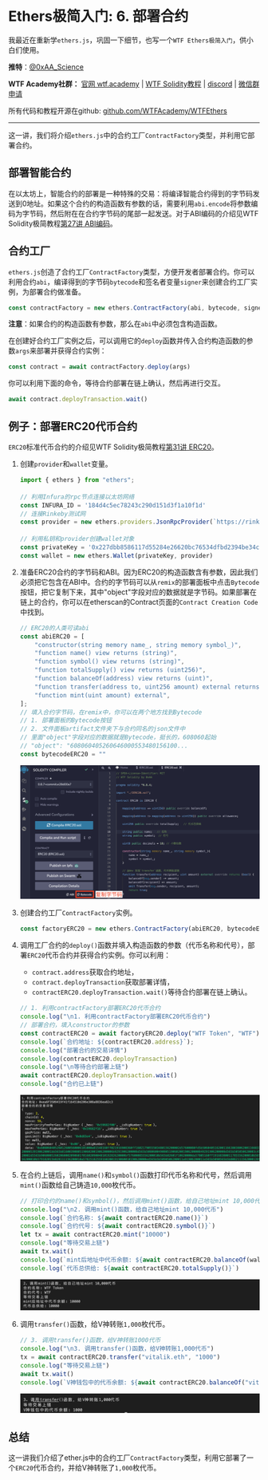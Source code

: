 # Ethers极简入门: 6. 部署合约

我最近在重新学`ethers.js`，巩固一下细节，也写一个`WTF Ethers极简入门`，供小白们使用。

**推特**：[@0xAA_Science](https://twitter.com/0xAA_Science)

**WTF Academy社群：** [官网 wtf.academy](https://wtf.academy) | [WTF Solidity教程](https://github.com/AmazingAng/WTFSolidity) | [discord](https://discord.wtf.academy) | [微信群申请](https://docs.google.com/forms/d/e/1FAIpQLSe4KGT8Sh6sJ7hedQRuIYirOoZK_85miz3dw7vA1-YjodgJ-A/viewform?usp=sf_link)

所有代码和教程开源在github: [github.com/WTFAcademy/WTFEthers](https://github.com/WTFAcademy/WTFEthers)

-----

这一讲，我们将介绍`ethers.js`中的合约工厂`ContractFactory`类型，并利用它部署合约。

## 部署智能合约

在以太坊上，智能合约的部署是一种特殊的交易：将编译智能合约得到的字节码发送到0地址。如果这个合约的构造函数有参数的话，需要利用`abi.encode`将参数编码为字节码，然后附在在合约字节码的尾部一起发送。对于ABI编码的介绍见WTF Solidity极简教程[第27讲 ABI编码](https://github.com/AmazingAng/WTFSolidity/blob/main/27_ABIEncode/readme.md)。

## 合约工厂

`ethers.js`创造了合约工厂`ContractFactory`类型，方便开发者部署合约。你可以利用合约`abi`，编译得到的字节码`bytecode`和签名者变量`signer`来创建合约工厂实例，为部署合约做准备。

```js
const contractFactory = new ethers.ContractFactory(abi, bytecode, signer);
```
**注意**：如果合约的构造函数有参数，那么在`abi`中必须包含构造函数。

在创建好合约工厂实例之后，可以调用它的`deploy`函数并传入合约构造函数的参数`args`来部署并获得合约实例：
```js
const contract = await contractFactory.deploy(args)
```

你可以利用下面的命令，等待合约部署在链上确认，然后再进行交互。
```js
await contract.deployTransaction.wait()
```

## 例子：部署ERC20代币合约

`ERC20`标准代币合约的介绍见WTF Solidity极简教程[第31讲 ERC20](https://github.com/AmazingAng/WTFSolidity/blob/main/31_ERC20/readme.md)。

1. 创建`provider`和`wallet`变量。
    ```js
    import { ethers } from "ethers";

    // 利用Infura的rpc节点连接以太坊网络
    const INFURA_ID = '184d4c5ec78243c290d151d3f1a10f1d'
    // 连接Rinkeby测试网
    const provider = new ethers.providers.JsonRpcProvider(`https://rinkeby.infura.io/v3/${INFURA_ID}`)

    // 利用私钥和provider创建wallet对象
    const privateKey = '0x227dbb8586117d55284e26620bc76534dfbd2394be34cf4a09cb775d593b6f2b'
    const wallet = new ethers.Wallet(privateKey, provider)
    ```

2. 准备ERC20合约的字节码和ABI。因为ERC20的构造函数含有参数，因此我们必须把它包含在ABI中。合约的字节码可以从`remix`的部署面板中点击`Bytecode`按钮，把它复制下来，其中"object"字段对应的数据就是字节码。如果部署在链上的合约，你可以在etherscan的Contract页面的`Contract Creation Code`中找到。

    ```js
    // ERC20的人类可读abi
    const abiERC20 = [
        "constructor(string memory name_, string memory symbol_)",
        "function name() view returns (string)",
        "function symbol() view returns (string)",
        "function totalSupply() view returns (uint256)",
        "function balanceOf(address) view returns (uint)",
        "function transfer(address to, uint256 amount) external returns (bool)",
        "function mint(uint amount) external",
    ];
    // 填入合约字节码，在remix中，你可以在两个地方找到Bytecode
    // 1. 部署面板的Bytecode按钮
    // 2. 文件面板artifact文件夹下与合约同名的json文件中
    // 里面"object"字段对应的数据就是Bytecode，挺长的，608060起始
    // "object": "608060405260646000553480156100...
    const bytecodeERC20 = ""
    ```

    ![Remix中获取字节码](img/6-1.png)

3. 创建合约工厂`ContractFactory`实例。

    ```js
    const factoryERC20 = new ethers.ContractFactory(abiERC20, bytecodeERC20, wallet);
    ```

4. 调用工厂合约的`deploy()`函数并填入构造函数的参数（代币名称和代号），部署`ERC20`代币合约并获得合约实例。你可以利用：
    - `contract.address`获取合约地址，
    - `contract.deployTransaction`获取部署详情，
    - `contractERC20.deployTransaction.wait()`等待合约部署在链上确认。

    ```js
    // 1. 利用contractFactory部署ERC20代币合约
    console.log("\n1. 利用contractFactory部署ERC20代币合约")
    // 部署合约，填入constructor的参数
    const contractERC20 = await factoryERC20.deploy("WTF Token", "WTF")
    console.log(`合约地址: ${contractERC20.address}`);
    console.log("部署合约的交易详情")
    console.log(contractERC20.deployTransaction)
    console.log("\n等待合约部署上链")
    await contractERC20.deployTransaction.wait()
    console.log("合约已上链")
    ```

    ![部署合约](img/6-2.png)

5. 在合约上链后，调用`name()`和`symbol()`函数打印代币名称和代号，然后调用`mint()`函数给自己铸造`10,000`枚代币。

    ```js
    // 打印合约的name()和symbol()，然后调用mint()函数，给自己地址mint 10,000代币
    console.log("\n2. 调用mint()函数，给自己地址mint 10,000代币")
    console.log(`合约名称: ${await contractERC20.name()}`)
    console.log(`合约代号: ${await contractERC20.symbol()}`)
    let tx = await contractERC20.mint("10000")
    console.log("等待交易上链")
    await tx.wait()
    console.log(`mint后地址中代币余额: ${await contractERC20.balanceOf(wallet.address)}`)
    console.log(`代币总供给: ${await contractERC20.totalSupply()}`)
    ```
    ![铸造代币](img/6-3.png)

6. 调用`transfer()`函数，给V神转账`1,000`枚代币。

    ```js
    // 3. 调用transfer()函数，给V神转账1000代币
    console.log("\n3. 调用transfer()函数，给V神转账1,000代币")
    tx = await contractERC20.transfer("vitalik.eth", "1000")
    console.log("等待交易上链")
    await tx.wait()
    console.log(`V神钱包中的代币余额: ${await contractERC20.balanceOf("vitalik.eth")}`)
    ```

    ![转账](img/6-4.png)

## 总结

这一讲我们介绍了ether.js中的合约工厂`ContractFactory`类型，利用它部署了一个`ERC20`代币合约，并给V神转账了`1,000`枚代币。